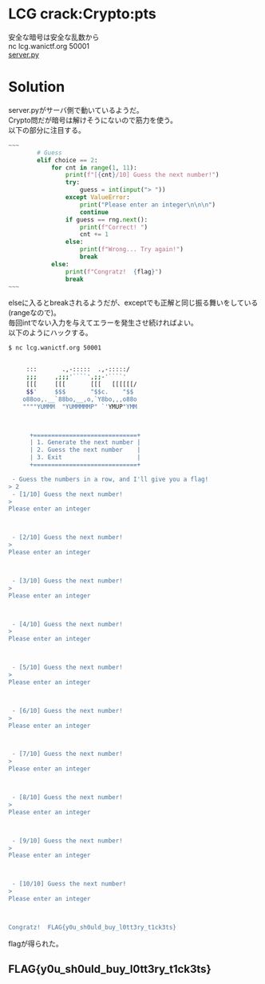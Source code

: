 # LCG crack:Crypto:pts
安全な暗号は安全な乱数から  
nc lcg.wanictf.org 50001  
[server.py](server.py)  

# Solution
server.pyがサーバ側で動いているようだ。  
Crypto問だが暗号は解けそうにないので筋力を使う。  
以下の部分に注目する。  
```python
~~~
        # Guess
        elif choice == 2:
            for cnt in range(1, 11):
                print(f"[{cnt}/10] Guess the next number!")
                try:
                    guess = int(input("> "))
                except ValueError:
                    print("Please enter an integer\n\n\n")
                    continue
                if guess == rng.next():
                    print(f"Correct! ")
                    cnt += 1
                else:
                    print(f"Wrong... Try again!")
                    break
            else:
                print(f"Congratz!  {flag}")
                break
~~~
```
elseに入るとbreakされるようだが、exceptでも正解と同じ振る舞いをしている(rangeなので)。  
毎回intでない入力を与えてエラーを発生させ続ければよい。  
以下のようにハックする。  
```bash
$ nc lcg.wanictf.org 50001


     :::       .,-:::::  .,-:::::/
     ;;;     ,;;;'````',;;-'````'
     [[[     [[[       [[[   [[[[[[/
     $$'     $$$       "$$c.    "$$
    o88oo,.__`88bo,__,o,`Y8bo,,,o88o
    """"YUMMM  "YUMMMMMP" `'YMUP"YMM



      +=============================+
      | 1. Generate the next number |
      | 2. Guess the next number    |
      | 3. Exit                     |
      +=============================+

 - Guess the numbers in a row, and I'll give you a flag!
> 2
 - [1/10] Guess the next number!
>
Please enter an integer



 - [2/10] Guess the next number!
>
Please enter an integer



 - [3/10] Guess the next number!
>
Please enter an integer



 - [4/10] Guess the next number!
>
Please enter an integer



 - [5/10] Guess the next number!
>
Please enter an integer



 - [6/10] Guess the next number!
>
Please enter an integer



 - [7/10] Guess the next number!
>
Please enter an integer



 - [8/10] Guess the next number!
>
Please enter an integer



 - [9/10] Guess the next number!
>
Please enter an integer



 - [10/10] Guess the next number!
>
Please enter an integer



Congratz!  FLAG{y0u_sh0uld_buy_l0tt3ry_t1ck3ts}


```
flagが得られた。  

## FLAG{y0u_sh0uld_buy_l0tt3ry_t1ck3ts}